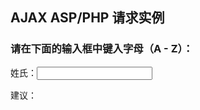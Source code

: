 <h2>AJAX ASP/PHP 请求实例</h2>
<h3>请在下面的输入框中键入字母（A - Z）：</h3>
<form action="">
    姓氏：<input type="text" id="txt1" onkeyup="showHint(this.value)" />
</form>
<p>建议：<span id="txtHint"></span></p>
